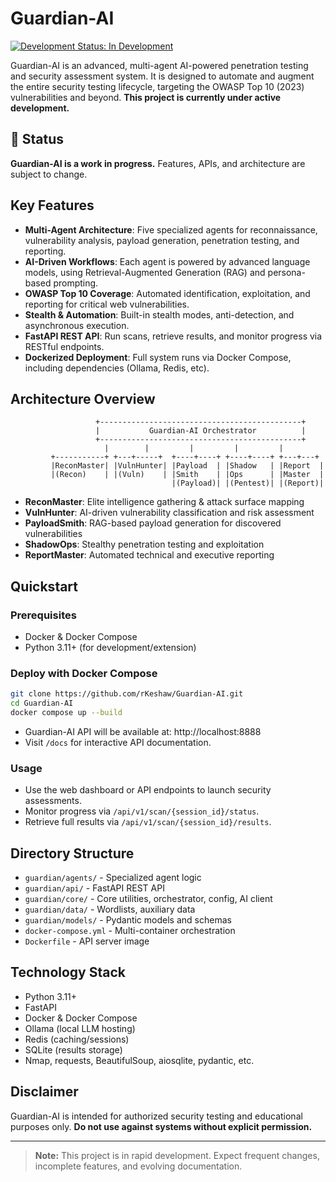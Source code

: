 # Guardian-AI

[![Development Status: In Development](https://img.shields.io/badge/status-in--development-orange)](https://github.com/rKeshaw/Guardian-AI)

Guardian-AI is an advanced, multi-agent AI-powered penetration testing and security assessment system. It is designed to automate and augment the entire security testing lifecycle, targeting the OWASP Top 10 (2023) vulnerabilities and beyond. **This project is currently under active development.**

## 🚧 Status
**Guardian-AI is a work in progress.** Features, APIs, and architecture are subject to change.

## Key Features
- **Multi-Agent Architecture**: Five specialized agents for reconnaissance, vulnerability analysis, payload generation, penetration testing, and reporting.
- **AI-Driven Workflows**: Each agent is powered by advanced language models, using Retrieval-Augmented Generation (RAG) and persona-based prompting.
- **OWASP Top 10 Coverage**: Automated identification, exploitation, and reporting for critical web vulnerabilities.
- **Stealth & Automation**: Built-in stealth modes, anti-detection, and asynchronous execution.
- **FastAPI REST API**: Run scans, retrieve results, and monitor progress via RESTful endpoints.
- **Dockerized Deployment**: Full system runs via Docker Compose, including dependencies (Ollama, Redis, etc).

## Architecture Overview

```
                   +---------------------------------------------+
                   |           Guardian-AI Orchestrator          |
                   +---------------------------------------------+
                     |        |         |         |         |
         +-----------+ +---+-----+  +----+----+ +----+----+ +---+---+
         |ReconMaster| |VulnHunter| |Payload  | |Shadow   | |Report  |
         |(Recon)    | |(Vuln)    | |Smith    | |Ops      | |Master  |
                                    |(Payload)| |(Pentest)| |(Report)|

```

- **ReconMaster**: Elite intelligence gathering & attack surface mapping
- **VulnHunter**: AI-driven vulnerability classification and risk assessment
- **PayloadSmith**: RAG-based payload generation for discovered vulnerabilities
- **ShadowOps**: Stealthy penetration testing and exploitation
- **ReportMaster**: Automated technical and executive reporting

## Quickstart

### Prerequisites
- Docker & Docker Compose
- Python 3.11+ (for development/extension)

### Deploy with Docker Compose
```bash
git clone https://github.com/rKeshaw/Guardian-AI.git
cd Guardian-AI
docker compose up --build
```
- Guardian-AI API will be available at: http://localhost:8888
- Visit `/docs` for interactive API documentation.

### Usage
- Use the web dashboard or API endpoints to launch security assessments.
- Monitor progress via `/api/v1/scan/{session_id}/status`.
- Retrieve full results via `/api/v1/scan/{session_id}/results`.

## Directory Structure

- `guardian/agents/`         - Specialized agent logic
- `guardian/api/`            - FastAPI REST API
- `guardian/core/`           - Core utilities, orchestrator, config, AI client
- `guardian/data/`           - Wordlists, auxiliary data
- `guardian/models/`         - Pydantic models and schemas
- `docker-compose.yml`       - Multi-container orchestration
- `Dockerfile`               - API server image

## Technology Stack
- Python 3.11+
- FastAPI
- Docker & Docker Compose
- Ollama (local LLM hosting)
- Redis (caching/sessions)
- SQLite (results storage)
- Nmap, requests, BeautifulSoup, aiosqlite, pydantic, etc.


## Disclaimer
Guardian-AI is intended for authorized security testing and educational purposes only. **Do not use against systems without explicit permission.**

---

> **Note:** This project is in rapid development. Expect frequent changes, incomplete features, and evolving documentation.
